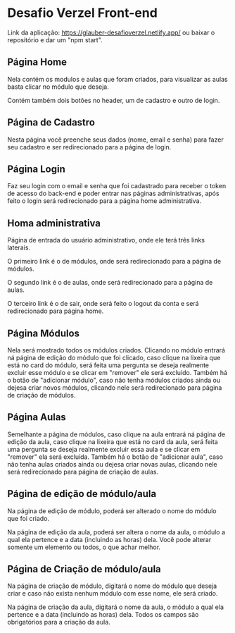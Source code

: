 # Desafio Verzel Front-end

Link da aplicação: https://glauber-desafioverzel.netlify.app/
ou
baixar o repositório e dar um "npm start".

## Página Home

Nela contém os modulos e aulas que foram criados, para visualizar as aulas basta clicar no módulo que deseja.

Contém também dois botões no header, um de cadastro e outro de login.

## Página de Cadastro

Nesta página você preenche seus dados (nome, email e senha) para fazer seu cadastro e ser redirecionado para a página de login.

## Página Login

Faz seu login com o email e senha que foi cadastrado para receber o token de acesso do back-end e poder entrar nas páginas administrativas, após feito o login será redirecionado para a página home administrativa.

## Homa administrativa

Página de entrada do usuário administrativo, onde ele terá três links laterais.

O primeiro link é o de módulos, onde será redirecionado para a página de módulos.

O segundo link é o de aulas, onde será redirecionado para a página de aulas.

O terceiro link é o de sair, onde será feito o logout da conta e será redirecionado para página home.

## Página Módulos

Nela será mostrado todos os módulos criados. Clicando no módulo entrará ná página de edição do módulo que foi clicado, caso clique na lixeira que está no card do módulo, será feita uma pergunta se deseja realmente excluir esse módulo e se clicar em "remover" ele será excluído. Também há o botão de "adicionar módulo", caso não tenha módulos criados ainda ou dejesa criar novos módulos, clicando nele será redirecionado para página de criação de módulos.

## Página Aulas

Semelhante a página de módulos, caso clique na aula entrará ná página de edição da aula, caso clique na lixeira que está no card da aula, será feita uma pergunta se deseja realmente excluir essa aula e se clicar em "remover" ela será excluída. Também há o botão de "adicionar aula", caso não tenha aulas criados ainda ou dejesa criar novas aulas, clicando nele será redirecionado para página de criação de aulas.

## Página de edição de módulo/aula

Na página de edição de módulo, poderá ser alterado o nome do módulo que foi criado.

Na página de edição da aula, poderá ser altera o nome da aula, o módulo a qual ela pertence e a data (incluindo as horas) dela. Você pode alterar somente um elemento ou todos, o que achar melhor.

## Página de Criação de módulo/aula

Na página de criação de módulo, digitará o nome do módulo que deseja criar e caso não exista nenhum módulo com esse nome, ele será criado.

Na página de criação da aula, digitará o nome da aula, o módulo a qual ela pertence e a data (incluindo as horas) dela. Todos os campos são obrigatórios para a criação da aula.
